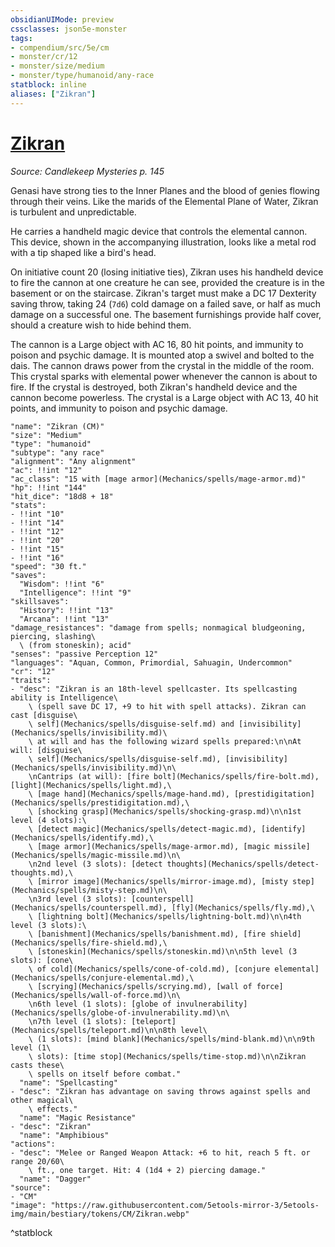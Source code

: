 ```yaml
---
obsidianUIMode: preview
cssclasses: json5e-monster
tags:
- compendium/src/5e/cm
- monster/cr/12
- monster/size/medium
- monster/type/humanoid/any-race
statblock: inline
aliases: ["Zikran"]
---
```

# [Zikran](Mechanics\bestiary\npc/zikran-cm.md)
*Source: Candlekeep Mysteries p. 145*  

Genasi have strong ties to the Inner Planes and the blood of genies flowing through their veins. Like the marids of the Elemental Plane of Water, Zikran is turbulent and unpredictable.

He carries a handheld magic device that controls the elemental cannon. This device, shown in the accompanying illustration, looks like a metal rod with a tip shaped like a bird's head.

On initiative count 20 (losing initiative ties), Zikran uses his handheld device to fire the cannon at one creature he can see, provided the creature is in the basement or on the staircase. Zikran's target must make a DC 17 Dexterity saving throw, taking 24 (`7d6`) cold damage on a failed save, or half as much damage on a successful one. The basement furnishings provide half cover, should a creature wish to hide behind them.

The cannon is a Large object with AC 16, 80 hit points, and immunity to poison and psychic damage. It is mounted atop a swivel and bolted to the dais. The cannon draws power from the crystal in the middle of the room. This crystal sparks with elemental power whenever the cannon is about to fire. If the crystal is destroyed, both Zikran's handheld device and the cannon become powerless. The crystal is a Large object with AC 13, 40 hit points, and immunity to poison and psychic damage.

```statblock
"name": "Zikran (CM)"
"size": "Medium"
"type": "humanoid"
"subtype": "any race"
"alignment": "Any alignment"
"ac": !!int "12"
"ac_class": "15 with [mage armor](Mechanics/spells/mage-armor.md)"
"hp": !!int "144"
"hit_dice": "18d8 + 18"
"stats":
- !!int "10"
- !!int "14"
- !!int "12"
- !!int "20"
- !!int "15"
- !!int "16"
"speed": "30 ft."
"saves":
  "Wisdom": !!int "6"
  "Intelligence": !!int "9"
"skillsaves":
  "History": !!int "13"
  "Arcana": !!int "13"
"damage_resistances": "damage from spells; nonmagical bludgeoning, piercing, slashing\
  \ (from stoneskin); acid"
"senses": "passive Perception 12"
"languages": "Aquan, Common, Primordial, Sahuagin, Undercommon"
"cr": "12"
"traits":
- "desc": "Zikran is an 18th-level spellcaster. Its spellcasting ability is Intelligence\
    \ (spell save DC 17, +9 to hit with spell attacks). Zikran can cast [disguise\
    \ self](Mechanics/spells/disguise-self.md) and [invisibility](Mechanics/spells/invisibility.md)\
    \ at will and has the following wizard spells prepared:\n\nAt will: [disguise\
    \ self](Mechanics/spells/disguise-self.md), [invisibility](Mechanics/spells/invisibility.md)\n\
    \nCantrips (at will): [fire bolt](Mechanics/spells/fire-bolt.md), [light](Mechanics/spells/light.md),\
    \ [mage hand](Mechanics/spells/mage-hand.md), [prestidigitation](Mechanics/spells/prestidigitation.md),\
    \ [shocking grasp](Mechanics/spells/shocking-grasp.md)\n\n1st level (4 slots):\
    \ [detect magic](Mechanics/spells/detect-magic.md), [identify](Mechanics/spells/identify.md),\
    \ [mage armor](Mechanics/spells/mage-armor.md), [magic missile](Mechanics/spells/magic-missile.md)\n\
    \n2nd level (3 slots): [detect thoughts](Mechanics/spells/detect-thoughts.md),\
    \ [mirror image](Mechanics/spells/mirror-image.md), [misty step](Mechanics/spells/misty-step.md)\n\
    \n3rd level (3 slots): [counterspell](Mechanics/spells/counterspell.md), [fly](Mechanics/spells/fly.md),\
    \ [lightning bolt](Mechanics/spells/lightning-bolt.md)\n\n4th level (3 slots):\
    \ [banishment](Mechanics/spells/banishment.md), [fire shield](Mechanics/spells/fire-shield.md),\
    \ [stoneskin](Mechanics/spells/stoneskin.md)\n\n5th level (3 slots): [cone\
    \ of cold](Mechanics/spells/cone-of-cold.md), [conjure elemental](Mechanics/spells/conjure-elemental.md),\
    \ [scrying](Mechanics/spells/scrying.md), [wall of force](Mechanics/spells/wall-of-force.md)\n\
    \n6th level (1 slots): [globe of invulnerability](Mechanics/spells/globe-of-invulnerability.md)\n\
    \n7th level (1 slots): [teleport](Mechanics/spells/teleport.md)\n\n8th level\
    \ (1 slots): [mind blank](Mechanics/spells/mind-blank.md)\n\n9th level (1\
    \ slots): [time stop](Mechanics/spells/time-stop.md)\n\nZikran casts these\
    \ spells on itself before combat."
  "name": "Spellcasting"
- "desc": "Zikran has advantage on saving throws against spells and other magical\
    \ effects."
  "name": "Magic Resistance"
- "desc": "Zikran"
  "name": "Amphibious"
"actions":
- "desc": "Melee or Ranged Weapon Attack: +6 to hit, reach 5 ft. or range 20/60\
    \ ft., one target. Hit: 4 (1d4 + 2) piercing damage."
  "name": "Dagger"
"source":
- "CM"
"image": "https://raw.githubusercontent.com/5etools-mirror-3/5etools-img/main/bestiary/tokens/CM/Zikran.webp"
```
^statblock